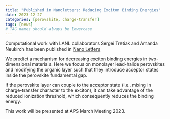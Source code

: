 ```yaml
---
title: "Published in Nanoletters: Reducing Exciton Binding Energies"
date: 2023-12-27
categories: [perovskite, charge-transfer]
tags: [news]
# TAG names should always be lowercase
---
```

 
Computational work with LANL collaborators Sergei Tretiak and Amanda Neukirch has been published in [Nano Letters](https://pubs.acs.org/doi/full/10.1021/acs.nanolett.3c03320)

We predict a mechanism for decreasing exciton binding energies in two-dimensional materials. 
Here we focus on monolayer lead-halide perovskites and modifying the organic layer such that they introduce acceptor states inside the perovskite fundamental gap. 

If the perovskite layer can couple to the acceptor state (i.e., mixing in charge-transfer character to the exciton), it can take advantage of the reduced ionization threshold, which consequently reduces the binding energy.


This work will be presented at APS March Meeting 2023.

